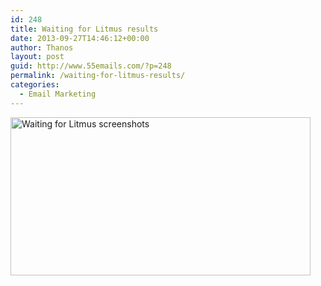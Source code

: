 ```yaml
---
id: 248
title: Waiting for Litmus results
date: 2013-09-27T14:46:12+00:00
author: Thanos
layout: post
guid: http://www.55emails.com/?p=248
permalink: /waiting-for-litmus-results/
categories:
  - Email Marketing
---
```

<img class="alignnone size-full wp-image-249" alt="Waiting for Litmus screenshots" src="http://www.55emails.com/wp-content/uploads/waiting-for-litmus-screenshots.gif" width="480" height="253" />